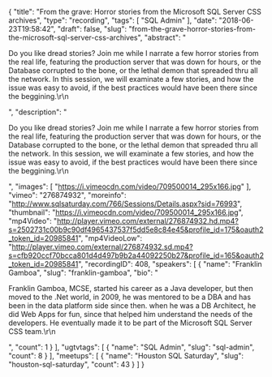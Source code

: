 {
  "title": "From the grave: Horror stories from the Microsoft SQL Server CSS archives",
  "type": "recording",
  "tags": [
    "SQL Admin"
  ],
  "date": "2018-06-23T19:58:42",
  "draft": false,
  "slug": "from-the-grave-horror-stories-from-the-microsoft-sql-server-css-archives",
  "abstract": "<p>Do you like dread stories? Join me while I narrate a few horror stories from the real life, featuring the production server that was down for hours, or the Database corrupted to the bone, or the lethal demon that spreaded thru all the network. In this session, we will examinate a few stories, and how the issue was easy to avoid, if the best practices would have been there since the beggining.\r\n</p>",
  "description": "<p>Do you like dread stories? Join me while I narrate a few horror stories from the real life, featuring the production server that was down for hours, or the Database corrupted to the bone, or the lethal demon that spreaded thru all the network. In this session, we will examinate a few stories, and how the issue was easy to avoid, if the best practices would have been there since the beggining.\r\n</p>",
  "images": [
    "https://i.vimeocdn.com/video/709500014_295x166.jpg"
  ],
  "vimeo": "276874932",
  "moreinfo": "http://www.sqlsaturday.com/766/Sessions/Details.aspx?sid=76993",
  "thumbnail": "https://i.vimeocdn.com/video/709500014_295x166.jpg",
  "mp4Video": "http://player.vimeo.com/external/276874932.hd.mp4?s=2502731c00b9c90df4965437537f5dd5e8c84e45&profile_id=175&oauth2_token_id=20985841",
  "mp4VideoLow": "http://player.vimeo.com/external/276874932.sd.mp4?s=cfb920ccf70bcca801d4d497b9b2a44092250b27&profile_id=165&oauth2_token_id=20985841",
  "recordingID": 408,
  "speakers": [
    {
      "name": "Franklin Gamboa",
      "slug": "franklin-gamboa",
      "bio": "<p>Franklin Gamboa, MCSE, started his career as a Java developer, but then moved to the .Net world, in 2009, he was mentored to be a DBA and has been in the data platform side since then. when he was a DB Architect, he did Web Apps for fun, since that helped him understand the needs of the developers. He eventually made it to be part of the Microsoft SQL Server CSS team.\r\n</p>",
      "count": 1
    }
  ],
  "ugtvtags": [
    {
      "name": "SQL Admin",
      "slug": "sql-admin",
      "count": 8
    }
  ],
  "meetups": [
    {
      "name": "Houston SQL Saturday",
      "slug": "houston-sql-saturday",
      "count": 43
    }
  ]
}